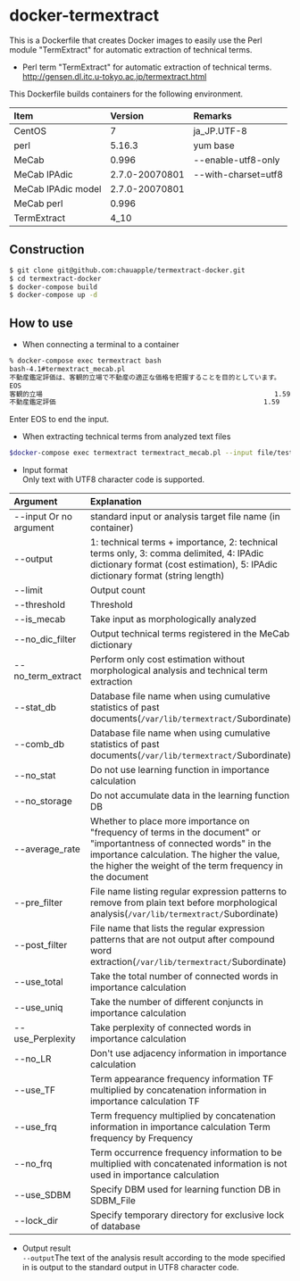 # docker-termextract

This is a Dockerfile that creates Docker images to easily use the Perl module "TermExtract" for automatic extraction of technical terms. 

* Perl term "TermExtract" for automatic extraction of technical terms. 
http://gensen.dl.itc.u-tokyo.ac.jp/termextract.html

This Dockerfile builds containers for the following environment.

| Item        | Version | Remarks |
|:-----------|:------------|:------------|
| CentOS     | 7 | ja_JP.UTF-8|
| perl | 5.16.3 | yum base |
| MeCab     | 0.996 | --enable-utf8-only|
| MeCab IPAdic | 2.7.0-20070801 |--with-charset=utf8|
| MeCab IPAdic model | 2.7.0-20070801 ||
| MeCab perl | 0.996 ||
| TermExtract | 4_10 ||

## Construction

```bash
$ git clone git@github.com:chauapple/termextract-docker.git
$ cd termextract-docker
$ docker-compose build
$ docker-compose up -d
```

## How to use
* When connecting a terminal to a container  
```bash
% docker-compose exec termextract bash
bash-4.1#termextract_mecab.pl
不動産鑑定評価は、客観的立場で不動産の適正な価格を把握することを目的としています。
EOS
客観的立場                                                          1.59
不動産鑑定評価                                                    1.59
```

Enter EOS to end the input.  

* When extracting technical terms from analyzed text files

```bash
$docker-compose exec termextract termextract_mecab.pl --input file/test.txt
```

* Input format  
Only text with UTF8 character code is supported.

| Argument        | Explanation       |Default   |
|:-----------|:------------|:------------|
| --input Or no argument | standard input or analysis target file name (in container)|Standard input|
| --output | 1: technical terms + importance, 2: technical terms only, 3: comma delimited, 4: IPAdic dictionary format (cost estimation), 5: IPAdic dictionary format (string length)|1|
| --limit | Output count|-1(all)|
| --threshold | Threshold|-1(all)|
| --is_mecab | Take input as morphologically analyzed||
| --no_dic_filter | Output technical terms registered in the MeCab dictionary||
| --no_term_extract | Perform only cost estimation without morphological analysis and technical term extraction||
| --stat_db |Database file name when using cumulative statistics of past documents(<code>/var/lib/termextract/</code>Subordinate)|"stat_db"|
| --comb_db |Database file name when using cumulative statistics of past documents(<code>/var/lib/termextract/</code>Subordinate)|"comb_db"|
| --no_stat |Do not use learning function in importance calculation||
| --no_storage |Do not accumulate data in the learning function DB||
| --average_rate |Whether to place more importance on "frequency of terms in the document" or "importantness of connected words" in the importance calculation. The higher the value, the higher the weight of the term frequency in the document|1|
| --pre_filter |File name listing regular expression patterns to remove from plain text before morphological analysis(<code>/var/lib/termextract/</code>Subordinate)|"pre_filter.txt"|
| --post_filter |File name that lists the regular expression patterns that are not output after compound word extraction(<code>/var/lib/termextract/</code>Subordinate)|"post_filter.txt"|
| --use_total |Take the total number of connected words in importance calculation|ON|
| --use_uniq |Take the number of different conjuncts in importance calculation||
| --use_Perplexity |Take perplexity of connected words in importance calculation||
| --no_LR |Don't use adjacency information in importance calculation||
| --use_TF |Term appearance frequency information TF multiplied by concatenation information in importance calculation TF||
| --use_frq |Term frequency multiplied by concatenation information in importance calculation Term frequency by Frequency|ON|
| --no_frq |Term occurrence frequency information to be multiplied with concatenated information is not used in importance calculation||
| --use_SDBM |Specify DBM used for learning function DB in SDBM_File||
| --lock_dir |Specify temporary directory for exclusive lock of database|Do not lock|

* Output result  
<code>--output</code>The text of the analysis result according to the mode specified in is output to the standard output in UTF8 character code.


